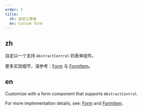 ```yaml
---
order: 2
title:
  zh: 自定义表单
  en: Custom form
---
```


## zh

自定以一个支持 `AbstractControl` 的表单组件。

更多实现细节，请参考：[Form](https://github.com/IDuxFE/idux/blob/main/packages/components/form/src/Form.tsx) 与 [FormItem](https://github.com/IDuxFE/idux/blob/main/packages/components/form/src/FormItem.tsx)。

## en

Customize with a form component that supports `AbstractControl`.

For more implementation details, see: [Form](https://github.com/IDuxFE/idux/blob/main/packages/components/form/src/Form.tsx) and [FormItem](https://github.com/IDuxFE/idux/blob/main/packages/components/form/src/FormItem.tsx).

